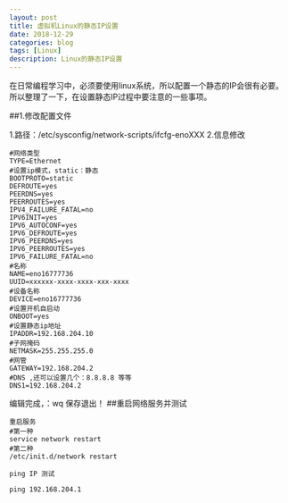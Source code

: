 ```yaml
---
layout: post
title: 虚拟机Linux的静态IP设置
date: 2018-12-29
categories: blog
tags: [Linux]
description: Linux的静态IP设置
---
```


在日常编程学习中，必须要使用linux系统，所以配置一个静态的IP会很有必要。所以整理了一下，在设置静态IP过程中要注意的一些事项。

<!--more-->


##1.修改配置文件

1.路径：/etc/sysconfig/network-scripts/ifcfg-enoXXX
2.信息修改

	#网络类型
	TYPE=Ethernet
	#设置ip模式，static：静态 
	BOOTPROTO=static
	DEFROUTE=yes
	PEERDNS=yes
	PEERROUTES=yes
	IPV4_FAILURE_FATAL=no
	IPV6INIT=yes
	IPV6_AUTOCONF=yes
	IPV6_DEFROUTE=yes
	IPV6_PEERDNS=yes
	IPV6_PEERROUTES=yes
	IPV6_FAILURE_FATAL=no
	#名称
	NAME=eno16777736
	UUID=xxxxxx-xxxx-xxxx-xxx-xxxx
	#设备名称	
	DEVICE=eno16777736
	#设置开机自启动
	ONBOOT=yes
	#设置静态ip地址
	IPADDR=192.168.204.10
	#子网掩码
	NETMASK=255.255.255.0
	#网管	
	GATEWAY=192.168.204.2
	#DNS ,还可以设置几个：8.8.8.8 等等	
	DNS1=192.168.204.2

编辑完成，：wq 保存退出！
##重启网络服务并测试

	重启服务
	#第一种
	service network restart
	#第二种
	/etc/init.d/network restart

	ping IP 测试

	ping 192.168.204.1

	